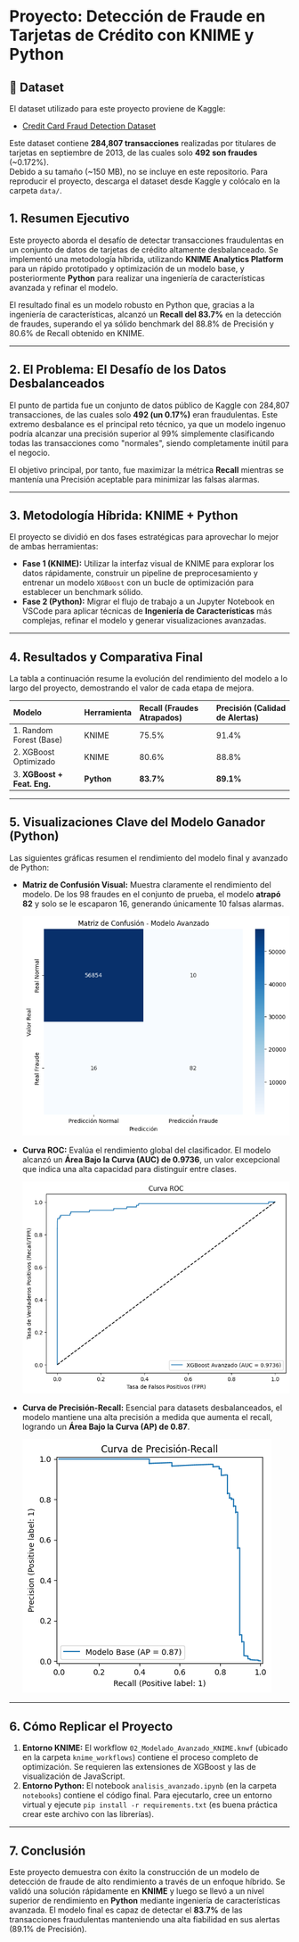 # Proyecto: Detección de Fraude en Tarjetas de Crédito con KNIME y Python

## 📂 Dataset

El dataset utilizado para este proyecto proviene de Kaggle:

- [Credit Card Fraud Detection Dataset](https://www.kaggle.com/mlg-ulb/creditcardfraud)

Este dataset contiene **284,807 transacciones** realizadas por titulares de tarjetas en septiembre de 2013, de las cuales solo **492 son fraudes** (~0.172%).  
Debido a su tamaño (~150 MB), no se incluye en este repositorio. Para reproducir el proyecto, descarga el dataset desde Kaggle y colócalo en la carpeta `data/`.


## 1. Resumen Ejecutivo

Este proyecto aborda el desafío de detectar transacciones fraudulentas en un conjunto de datos de tarjetas de crédito altamente desbalanceado. Se implementó una metodología híbrida, utilizando **KNIME Analytics Platform** para un rápido prototipado y optimización de un modelo base, y posteriormente **Python** para realizar una ingeniería de características avanzada y refinar el modelo.

El resultado final es un modelo robusto en Python que, gracias a la ingeniería de características, alcanzó un **Recall del 83.7%** en la detección de fraudes, superando el ya sólido benchmark del 88.8% de Precisión y 80.6% de Recall obtenido en KNIME.

---
## 2. El Problema: El Desafío de los Datos Desbalanceados

El punto de partida fue un conjunto de datos público de Kaggle con 284,807 transacciones, de las cuales solo **492 (un 0.17%)** eran fraudulentas. Este extremo desbalance es el principal reto técnico, ya que un modelo ingenuo podría alcanzar una precisión superior al 99% simplemente clasificando todas las transacciones como "normales", siendo completamente inútil para el negocio.

El objetivo principal, por tanto, fue maximizar la métrica **Recall** mientras se mantenía una Precisión aceptable para minimizar las falsas alarmas.

---
## 3. Metodología Híbrida: KNIME + Python

El proyecto se dividió en dos fases estratégicas para aprovechar lo mejor de ambas herramientas:

* **Fase 1 (KNIME):** Utilizar la interfaz visual de KNIME para explorar los datos rápidamente, construir un pipeline de preprocesamiento y entrenar un modelo `XGBoost` con un bucle de optimización para establecer un benchmark sólido.
* **Fase 2 (Python):** Migrar el flujo de trabajo a un Jupyter Notebook en VSCode para aplicar técnicas de **Ingeniería de Características** más complejas, refinar el modelo y generar visualizaciones avanzadas.

---
## 4. Resultados y Comparativa Final

La tabla a continuación resume la evolución del rendimiento del modelo a lo largo del proyecto, demostrando el valor de cada etapa de mejora.

| Modelo | Herramienta | Recall (Fraudes Atrapados) | Precisión (Calidad de Alertas) |
| :--- | :--- | :--- | :--- |
| 1. Random Forest (Base) | KNIME | 75.5% | 91.4% |
| 2. XGBoost Optimizado | KNIME | 80.6% | 88.8% |
| 3. **XGBoost + Feat. Eng.** | **Python** | **83.7%** | **89.1%** |

---
## 5. Visualizaciones Clave del Modelo Ganador (Python)

Las siguientes gráficas resumen el rendimiento del modelo final y avanzado de Python:

* **Matriz de Confusión Visual:** Muestra claramente el rendimiento del modelo. De los 98 fraudes en el conjunto de prueba, el modelo **atrapó 82** y solo se le escaparon 16, generando únicamente 10 falsas alarmas.

    ![Matriz de Confusión del Modelo Avanzado](visualizations/Matriz_Confusion_Python_Avanzado.png)

* **Curva ROC:** Evalúa el rendimiento global del clasificador. El modelo alcanzó un **Área Bajo la Curva (AUC) de 0.9736**, un valor excepcional que indica una alta capacidad para distinguir entre clases.

    ![Curva ROC del Modelo Avanzado](visualizations/Roc_Curve_Python_Avanzado.png)

* **Curva de Precisión-Recall:** Esencial para datasets desbalanceados, el modelo mantiene una alta precisión a medida que aumenta el recall, logrando un **Área Bajo la Curva (AP) de 0.87**.

    ![Curva de Precisión-Recall del Modelo Avanzado](visualizations/Recall_Python_Avanzado.png)

---
## 6. Cómo Replicar el Proyecto

1.  **Entorno KNIME:** El workflow `02_Modelado_Avanzado_KNIME.knwf` (ubicado en la carpeta `knime_workflows`) contiene el proceso completo de optimización. Se requieren las extensiones de XGBoost y las de visualización de JavaScript.
2.  **Entorno Python:** El notebook `analisis_avanzado.ipynb` (en la carpeta `notebooks`) contiene el código final. Para ejecutarlo, cree un entorno virtual y ejecute `pip install -r requirements.txt` (es buena práctica crear este archivo con las librerías).

---
## 7. Conclusión

Este proyecto demuestra con éxito la construcción de un modelo de detección de fraude de alto rendimiento a través de un enfoque híbrido. Se validó una solución rápidamente en **KNIME** y luego se llevó a un nivel superior de rendimiento en **Python** mediante ingeniería de características avanzada. El modelo final es capaz de detectar el **83.7%** de las transacciones fraudulentas manteniendo una alta fiabilidad en sus alertas (89.1% de Precisión).